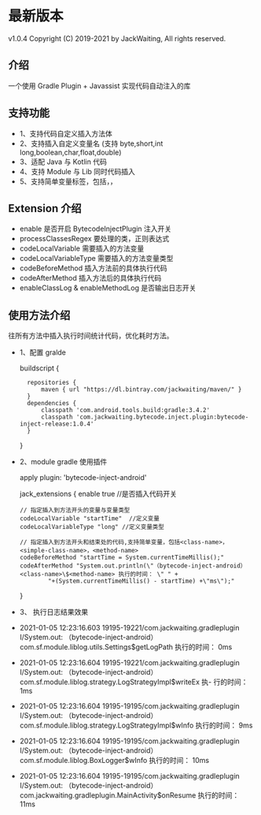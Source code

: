# 最新版本
v1.0.4
Copyright (C) 2019-2021 by JackWaiting, All rights reserved.

## 介绍

一个使用 Gradle Plugin + Javassist 实现代码自动注入的库

## 支持功能
- 1、支持代码自定义插入方法体
- 2、支持插入自定义变量名 (支持 byte,short,int long,boolean,char,float,double)
- 3、适配 Java 与 Kotlin 代码
- 4、支持 Module 与 Lib 同时代码插入
- 5、支持简单变量标签，包括<class-name>，<simple-class-name>，<method-name>

## Extension 介绍

- enable 是否开启 BytecodeInjectPlugin 注入开关
- processClassesRegex 要处理的类，正则表达式
- codeLocalVariable 需要插入的方法变量
- codeLocalVariableType 需要插入的方法变量类型
- codeBeforeMethod 插入方法前的具体执行代码
- codeAfterMethod 插入方法后的具体执行代码
- enableClassLog & enableMethodLog 是否输出日志开关

## 使用方法介绍

往所有方法中插入执行时间统计代码，优化耗时方法。

- 1、配置 gralde 

    buildscript {

        repositories {
            maven { url "https://dl.bintray.com/jackwaiting/maven/" }
        }
        dependencies {
            classpath 'com.android.tools.build:gradle:3.4.2'
            classpath 'com.jackwaiting.bytecode.inject.plugin:bytecode-inject-release:1.0.4'
        }
    }


- 2、module gradle 使用插件

    apply plugin: 'bytecode-inject-android'

    jack_extensions {
      enable true  //是否插入代码开关

      // 指定插入到方法开头的变量与变量类型
      codeLocalVariable "startTime"  //定义变量
      codeLocalVariableType "long" //定义变量类型

      // 指定插入到方法开头和结束处的代码,支持简单变量，包括<class-name>，<simple-class-name>，<method-name>
      codeBeforeMethod "startTime = System.currentTimeMillis();"
      codeAfterMethod "System.out.println(\"（bytecode-inject-android）<class-name>\$<method-name> 执行的时间： \" " +
              "+(System.currentTimeMillis() - startTime) +\"ms\");"
    }
    
- 3、 执行日志结果效果

- 2021-01-05 12:23:16.603 19195-19221/com.jackwaiting.gradleplugin I/System.out: （bytecode-inject-android）com.sf.module.liblog.utils.Settings$getLogPath 执行的时间： 0ms
- 2021-01-05 12:23:16.604 19195-19221/com.jackwaiting.gradleplugin I/System.out: （bytecode-inject-android）com.sf.module.liblog.strategy.LogStrategyImpl$writeEx 执- 行的时间： 1ms
- 2021-01-05 12:23:16.604 19195-19195/com.jackwaiting.gradleplugin I/System.out: （bytecode-inject-android）com.sf.module.liblog.strategy.LogStrategyImpl$wInfo 执行的时间： 9ms
- 2021-01-05 12:23:16.604 19195-19195/com.jackwaiting.gradleplugin I/System.out: （bytecode-inject-android）com.sf.module.liblog.BoxLogger$wInfo 执行的时间： 10ms
- 2021-01-05 12:23:16.604 19195-19195/com.jackwaiting.gradleplugin I/System.out: （bytecode-inject-android）com.jackwaiting.gradleplugin.MainActivity$onResume 执行的时间： 11ms
